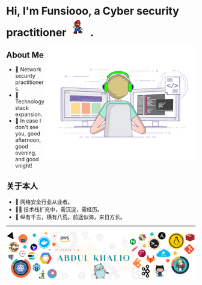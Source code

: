 # Hi, I'm Funsiooo, a Cyber security practitioner [![img](https://github.com/Funsiooo/Funsiooo/blob/main/images/Super_Maria.gif)](https://github.com/Funsiooo/Funsiooo/blob/main/images/Super_Maria.gif) .




<!-- Any image aligned to the right. Beware the width -->
<img width="400" align="right" alt="Github" src="https://github.com/Funsiooo/Funsiooo/blob/main/images/work.gif" />


About Me
---

- 🔭 Network security practitioners.
- 🤹‍ Technology stack expansion.
- 🌱 In case I don't see you, good afternoon, good evening, and good vnight!



关于本人
---

- 🔭 网络安全行业从业者。
- 🤹‍♂️ 技术栈扩充中，需沉淀，需经历。
- 🌱 纵有千古，横有八荒。前途似海，来日方长。





---

![image](https://github.com/Funsiooo/Funsiooo/blob/main/images/banner.png)

